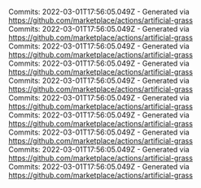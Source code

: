 Commits: 2022-03-01T17:56:05.049Z - Generated via https://github.com/marketplace/actions/artificial-grass
<br>
Commits: 2022-03-01T17:56:05.049Z - Generated via https://github.com/marketplace/actions/artificial-grass
<br>
Commits: 2022-03-01T17:56:05.049Z - Generated via https://github.com/marketplace/actions/artificial-grass
<br>
Commits: 2022-03-01T17:56:05.049Z - Generated via https://github.com/marketplace/actions/artificial-grass
<br>
Commits: 2022-03-01T17:56:05.049Z - Generated via https://github.com/marketplace/actions/artificial-grass
<br>
Commits: 2022-03-01T17:56:05.049Z - Generated via https://github.com/marketplace/actions/artificial-grass
<br>
Commits: 2022-03-01T17:56:05.049Z - Generated via https://github.com/marketplace/actions/artificial-grass
<br>
Commits: 2022-03-01T17:56:05.049Z - Generated via https://github.com/marketplace/actions/artificial-grass
<br>
Commits: 2022-03-01T17:56:05.049Z - Generated via https://github.com/marketplace/actions/artificial-grass
<br>
Commits: 2022-03-01T17:56:05.049Z - Generated via https://github.com/marketplace/actions/artificial-grass
<br>
